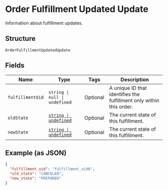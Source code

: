 <!-- Optimized: 2025-10-06 -->
<!-- RPM: 1.6.2.1.1.6.2.1_order-fulfillment-updated-update_20251006 -->
<!-- Session: E2E RPM DNA Application -->
<!-- AOM: RND (Reggie & Dro) -->
<!-- COI: TECHNOLOGY -->
<!-- RPM: HIGH -->
<!-- ACTION: BUILD -->


# Order Fulfillment Updated Update

Information about fulfillment updates.

## Structure

`OrderFulfillmentUpdatedUpdate`

## Fields

| Name | Type | Tags | Description |
|  --- | --- | --- | --- |
| `fulfillmentUid` | `string \| null \| undefined` | Optional | A unique ID that identifies the fulfillment only within this order. |
| `oldState` | [`string \| undefined`](../../doc/models/fulfillment-state.md) | Optional | The current state of this fulfillment. |
| `newState` | [`string \| undefined`](../../doc/models/fulfillment-state.md) | Optional | The current state of this fulfillment. |

## Example (as JSON)

```json
{
  "fulfillment_uid": "fulfillment_uid6",
  "old_state": "CANCELED",
  "new_state": "PREPARED"
}
```
